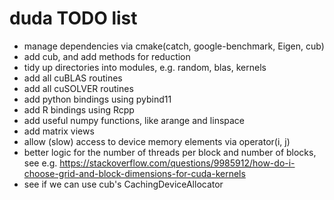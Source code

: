 # duda TODO list

- manage dependencies via cmake(catch, google-benchmark, Eigen, cub)
- add cub, and add methods for reduction
- tidy up directories into modules, e.g. random, blas, kernels
- add all cuBLAS routines
- add all cuSOLVER routines
- add python bindings using pybind11
- add R bindings using Rcpp
- add useful numpy functions, like arange and linspace
- add matrix views
- allow (slow) access to device memory elements via operator(i, j)
- better logic for the number of threads per block and number of blocks, see
  e.g. https://stackoverflow.com/questions/9985912/how-do-i-choose-grid-and-block-dimensions-for-cuda-kernels
- see if we can use cub's CachingDeviceAllocator
